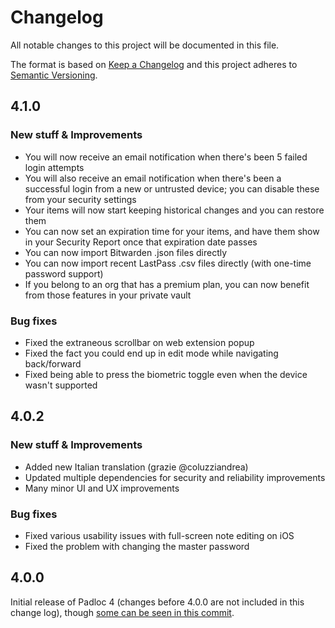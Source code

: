 # Changelog

All notable changes to this project will be documented in this file.

The format is based on [Keep a Changelog](http://keepachangelog.com/en/1.0.0/)
and this project adheres to
[Semantic Versioning](http://semver.org/spec/v2.0.0.html).

## 4.1.0

### New stuff & Improvements

-   You will now receive an email notification when there's been 5 failed login
    attempts
-   You will also receive an email notification when there's been a successful
    login from a new or untrusted device; you can disable these from your
    security settings
-   Your items will now start keeping historical changes and you can restore
    them
-   You can now set an expiration time for your items, and have them show in
    your Security Report once that expiration date passes
-   You can now import Bitwarden .json files directly
-   You can now import recent LastPass .csv files directly (with one-time
    password support)
-   If you belong to an org that has a premium plan, you can now benefit from
    those features in your private vault

### Bug fixes

-   Fixed the extraneous scrollbar on web extension popup
-   Fixed the fact you could end up in edit mode while navigating back/forward
-   Fixed being able to press the biometric toggle even when the device wasn't
    supported

## 4.0.2

### New stuff & Improvements

-   Added new Italian translation (grazie @coluzziandrea)
-   Updated multiple dependencies for security and reliability improvements
-   Many minor UI and UX improvements

### Bug fixes

-   Fixed various usability issues with full-screen note editing on iOS
-   Fixed the problem with changing the master password

## 4.0.0

Initial release of Padloc 4 (changes before 4.0.0 are not included in this
change log), though
[some can be seen in this commit](https://github.com/padloc/padloc/blob/12b027b37ccf123b15a066e4715354f4cf080384/CHANGELOG.md).
